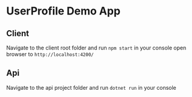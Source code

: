 # UserProfile Demo App


## Client

Navigate to the client root folder and run `npm start` in your console
open browser to `http://localhost:4200/`

## Api

Navigate to the api project folder and run `dotnet run` in your console